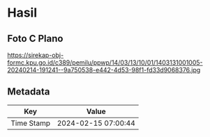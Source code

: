 # Hasil

## Foto C Plano

https://sirekap-obj-formc.kpu.go.id/c389/pemilu/ppwp/14/03/13/10/01/1403131001005-20240214-191241--9a750538-e442-4d53-98f1-fd33d9068376.jpg


## Metadata

| Key        | Value               |
| ---------- | ------------------- |
| Time Stamp | 2024-02-15 07:00:44 |



